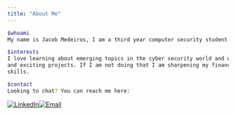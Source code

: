 ```yaml
---
title: "About Me"
---
```

```bash
$whoami
My name is Jacob Medeiros, I am a third year computer security student at York University.

$interests
I love learning about emerging topics in the cyber security world and working on new 
and exciting projects. If I am not doing that I am sharpening my financial literacy 
skills. 

$contact
Looking to chat? You can reach me here: 
```
[![LinkedIn](https://cdn-icons-png.flaticon.com/64/61/61109.png)][linkedin][![Email](https://cdn-icons-png.flaticon.com/64/552/552486.png)][email]


[linkedin]: https://www.linkedin.com/in/jacob-medeiros-8128061bb/ "JacobM's LinkedIn"
[email]: mailto:jacobm0813@gmail.com "JacobM's email"

